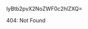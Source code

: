 IyBtb2pvX2NoZWF0c2hlZXQ=

<!-- START GLOBAL CORPORATION -->
404: Not Found
<!-- END GLOBAL CORPORATION -->